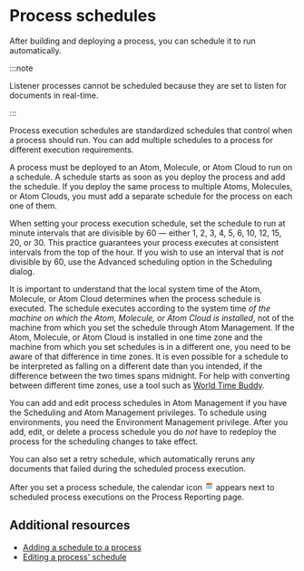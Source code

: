 # Process schedules

<head>
  <meta name="guidename" content="Integration"/>
  <meta name="context" content="GUID-5d4ec467-f604-46ac-a546-f714a6a2d38e"/>
</head>

After building and deploying a process, you can schedule it to run automatically.

:::note

Listener processes cannot be scheduled because they are set to listen for documents in real-time.

:::

Process execution schedules are standardized schedules that control when a process should run. You can add multiple schedules to a process for different execution requirements.

A process must be deployed to an Atom, Molecule, or Atom Cloud to run on a schedule. A schedule starts as soon as you deploy the process and add the schedule. If you deploy the same process to multiple Atoms, Molecules, or Atom Clouds, you must add a separate schedule for the process on each one of them.

When setting your process execution schedule, set the schedule to run at minute intervals that are divisible by 60 — either 1, 2, 3, 4, 5, 6, 10, 12, 15, 20, or 30. This practice guarantees your process executes at consistent intervals from the top of the hour. If you wish to use an interval that is *not* divisible by 60, use the Advanced scheduling option in the Scheduling dialog.

It is important to understand that the local system time of the Atom, Molecule, or Atom Cloud determines when the process schedule is executed. The schedule executes according to the system time *of the machine on which the Atom, Molecule, or Atom Cloud is installed*, not of the machine from which you set the schedule through Atom Management. If the Atom, Molecule, or Atom Cloud is installed in one time zone and the machine from which you set schedules is in a different one, you need to be aware of that difference in time zones. It is even possible for a schedule to be interpreted as falling on a different date than you intended, if the difference between the two times spans midnight. For help with converting between different time zones, use a tool such as [World Time Buddy](https://www.worldtimebuddy.com/).

You can add and edit process schedules in Atom Management if you have the Scheduling and Atom Management privileges. To schedule using environments, you need the Environment Management privilege. After you add, edit, or delete a process schedule you do *not* have to redeploy the process for the scheduling changes to take effect.

You can also set a retry schedule, which automatically reruns any documents that failed during the scheduled process execution.

After you set a process schedule, the calendar icon ![Calendar](../Images/main-ic-calendar-16_734e3562-27c0-4754-89e2-cbfcd2960959.jpg) appears next to scheduled process executions on the Process Reporting page.

## Additional resources

- [Adding a schedule to a process](./t-atm-Adding_a_schedule_to_a_process_543bebca-e162-4c1f-aea1-920b964031ab.md)
- [Editing a process' schedule](./t-atm-Editing_a_process_schedule_9bbb6086-8ac4-46c7-9d9d-1706b5302d9c.md)
